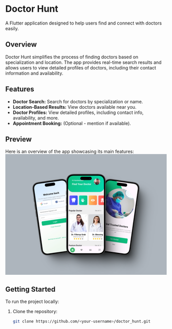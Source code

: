 # Doctor Hunt

A Flutter application designed to help users find and connect with doctors easily.

## Overview

Doctor Hunt simplifies the process of finding doctors based on specialization and location. The app provides real-time search results and allows users to view detailed profiles of doctors, including their contact information and availability.

## Features

- **Doctor Search:** Search for doctors by specialization or name.
- **Location-Based Results:** View doctors available near you.
- **Doctor Profiles:** View detailed profiles, including contact info, availability, and more.
- **Appointment Booking:** (Optional - mention if available).

## Preview

Here is an overview of the app showcasing its main features:  
![App Preview](https://raw.githubusercontent.com/moaz-abdeltawab92/Doctor-Hunt-App/master/879shots_so.png)

## Getting Started

To run the project locally:

1. Clone the repository:
   ```bash
   git clone https://github.com/<your-username>/doctor_hunt.git
   ```
